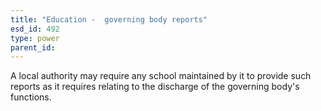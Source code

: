 ```yaml
---
title: "Education -  governing body reports"
esd_id: 492
type: power
parent_id:  
---
```


A local authority may require any school maintained by it to provide such reports as it requires relating to the discharge of the governing body's functions.

